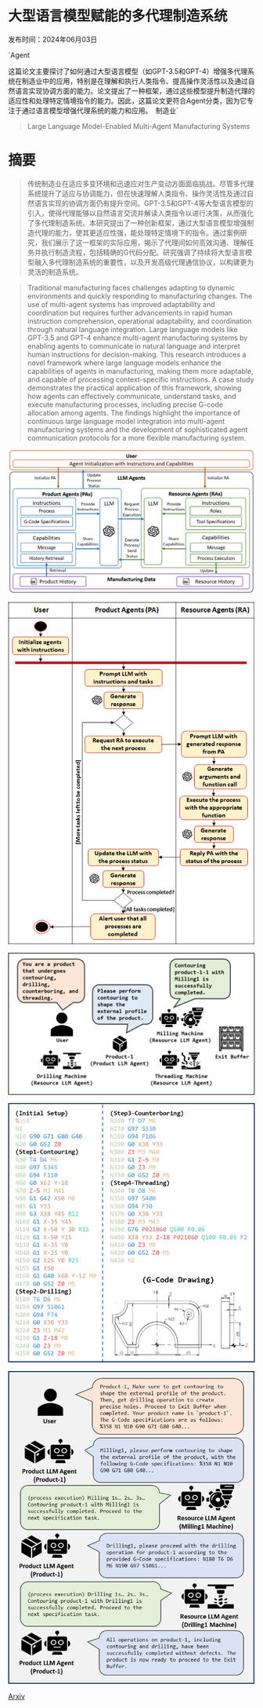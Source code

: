 # 大型语言模型赋能的多代理制造系统

发布时间：2024年06月03日

`Agent

这篇论文主要探讨了如何通过大型语言模型（如GPT-3.5和GPT-4）增强多代理系统在制造业中的应用，特别是在理解和执行人类指令、提高操作灵活性以及通过自然语言实现协调方面的能力。论文提出了一种框架，通过这些模型提升制造代理的适应性和处理特定情境指令的能力。因此，这篇论文更符合Agent分类，因为它专注于通过语言模型增强代理系统的能力和应用。` `制造业`

> Large Language Model-Enabled Multi-Agent Manufacturing Systems

# 摘要

> 传统制造业在适应多变环境和迅速应对生产变动方面面临挑战。尽管多代理系统提升了适应与协调能力，但在快速理解人类指令、操作灵活性及通过自然语言实现的协调方面仍有提升空间。GPT-3.5和GPT-4等大型语言模型的引入，使得代理能够以自然语言交流并解读人类指令以进行决策，从而强化了多代理制造系统。本研究提出了一种创新框架，通过大型语言模型增强制造代理的能力，使其更适应性强，能处理特定情境下的指令。通过案例研究，我们展示了这一框架的实际应用，揭示了代理间如何高效沟通、理解任务并执行制造流程，包括精确的G代码分配。研究强调了持续将大型语言模型融入多代理制造系统的重要性，以及开发高级代理通信协议，以构建更为灵活的制造系统。

> Traditional manufacturing faces challenges adapting to dynamic environments and quickly responding to manufacturing changes. The use of multi-agent systems has improved adaptability and coordination but requires further advancements in rapid human instruction comprehension, operational adaptability, and coordination through natural language integration. Large language models like GPT-3.5 and GPT-4 enhance multi-agent manufacturing systems by enabling agents to communicate in natural language and interpret human instructions for decision-making. This research introduces a novel framework where large language models enhance the capabilities of agents in manufacturing, making them more adaptable, and capable of processing context-specific instructions. A case study demonstrates the practical application of this framework, showing how agents can effectively communicate, understand tasks, and execute manufacturing processes, including precise G-code allocation among agents. The findings highlight the importance of continuous large language model integration into multi-agent manufacturing systems and the development of sophisticated agent communication protocols for a more flexible manufacturing system.

![大型语言模型赋能的多代理制造系统](../../../paper_images/2406.01893/figure-1-architecture.png)

![大型语言模型赋能的多代理制造系统](../../../paper_images/2406.01893/figure-2-activity-diagram.png)

![大型语言模型赋能的多代理制造系统](../../../paper_images/2406.01893/figure-3-setup.png)

![大型语言模型赋能的多代理制造系统](../../../paper_images/2406.01893/figure-3-product-specification.png)

![大型语言模型赋能的多代理制造系统](../../../paper_images/2406.01893/figure-4-agents-chat.png)

[Arxiv](https://arxiv.org/abs/2406.01893)
